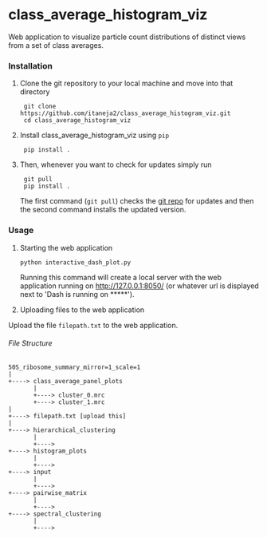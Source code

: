 class\_average\_histogram\_viz
==============================

Web application to visualize particle count distributions of distinct views from a set of class averages. 


### Installation


1. Clone the git repository to your local machine and move into that directory

		git clone https://github.com/itaneja2/class_average_histogram_viz.git
		cd class_average_histogram_viz

3. Install class\_average\_histogram_viz using `pip`

		pip install .

4. Then, whenever you want to check for updates simply run

		git pull
		pip install .
		
	The first command (`git pull`) checks the [git repo](https://github.com/itaneja2/class_average_histogram_viz) for updates and then the second command installs the updated version.

### Usage

1.  Starting the web application
	
		python interactive_dash_plot.py
	
	Running this command will create a local server with the web application running on http://127.0.0.1:8050/ (or whatever url is displayed next to 'Dash is running on *****'). 
	
2.  Uploading files to the web application

Upload the file `filepath.txt` to the web application. 

###### File Structure
    50S_ribosome_summary_mirror=1_scale=1
    |
    +----> class_average_panel_plots
           |
           +----> cluster_0.mrc
           +----> cluster_1.mrc
    |
    +----> filepath.txt [upload this]
    |
    +----> hierarchical_clustering
           |
           +----> 
    +----> histogram_plots
           |
           +----> 
    +----> input
           |
           +---->        
    +----> pairwise_matrix
           |
           +---->   
    +----> spectral_clustering
           |
           +---->  
           
 
